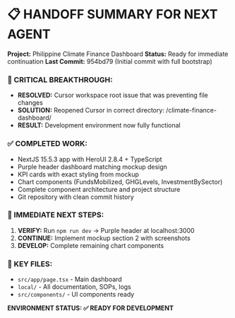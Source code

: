 

📋 **HANDOFF SUMMARY FOR NEXT AGENT**
======================================

**Project:** Philippine Climate Finance Dashboard
**Status:** Ready for immediate continuation
**Last Commit:** 954bd79 (Initial commit with full bootstrap)

### 🎯 CRITICAL BREAKTHROUGH:
- **RESOLVED:** Cursor workspace root issue that was preventing file changes
- **SOLUTION:** Reopened Cursor in correct directory: /climate-finance-dashboard/
- **RESULT:** Development environment now fully functional

### ✅ COMPLETED WORK:
- NextJS 15.5.3 app with HeroUI 2.8.4 + TypeScript
- Purple header dashboard matching mockup design
- KPI cards with exact styling from mockup
- Chart components (FundsMobilized, GHGLevels, InvestmentBySector)
- Complete component architecture and project structure
- Git repository with clean commit history

### 🚀 IMMEDIATE NEXT STEPS:
1. **VERIFY:** Run `npm run dev` → Purple header at localhost:3000
2. **CONTINUE:** Implement mockup section 2 with screenshots
3. **DEVELOP:** Complete remaining chart components

### 📁 KEY FILES:
- `src/app/page.tsx` - Main dashboard
- `local/` - All documentation, SOPs, logs
- `src/components/` - UI components ready

**ENVIRONMENT STATUS: ✅ READY FOR DEVELOPMENT**
